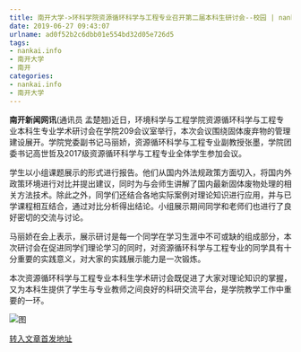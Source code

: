 ```yaml
---
title: 南开大学->环科学院资源循环科学与工程专业召开第二届本科生研讨会--校园 | nankai.info
date: 2019-06-27 09:43:07
urlname: ad0f52b2c6dbb01e554bd32d05e726d5
tags: 
- nankai.info
- 南开大学
- 南开
categories:
- nankai.info
- 南开大学
---
```



**南开新闻网讯**(通讯员 孟楚翘)近日，环境科学与工程学院资源循环科学与工程专业本科生专业学术研讨会在学院209会议室举行，本次会议围绕固体废弃物的管理建设展开。学院党委副书记马丽娇，资源循环科学与工程专业副教授张墨，学院团委书记高世哲及2017级资源循环科学与工程专业全体学生参加会议。

学生以小组课题展示的形式进行报告。他们从国内外法规政策方面切入，将国内外政策环境进行对比并提出建议，同时为与会师生讲解了国内最新固体废物处理的相关方法技术。除此之外，同学们还结合各地实际案例对理论知识进行应用，并与已学课程相互结合，通过对比分析得出结论。小组展示期间同学和老师们也进行了良好密切的交流与讨论。

马丽娇在会上表示，展示研讨是每一个同学在学习生涯中不可或缺的组成部分，本次研讨会在促进同学们理论学习的同时，对资源循环科学与工程专业的同学具有十分重要的实践意义，对大家的实践展示能力是一次锻炼。

本次资源循环科学与工程专业本科生学术研讨会既促进了大家对理论知识的掌握，又为本科生提供了学生与专业教师之间良好的科研交流平台，是学院教学工作中重要的一环。



![图](http://news.nankai.edu.cn/pic/0/00/36/18/361884_696247.jpg)

[转入文章首发地址](http://news.nankai.edu.cn/qqxy/system/2019/06/27/000460054.shtml)